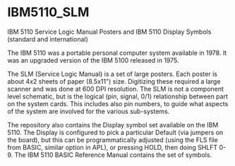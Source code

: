 # IBM5110_SLM
IBM 5110 Service Logic Manual Posters
and
IBM 5110 Display Symbols (standard and international)

The IBM 5110 was a portable personal computer system available in 1978.
It was an upgraded version of the IBM 5100 released in 1975.

The SLM (Service Logic Manual) is a set of large posters.  Each poster is
about 4x2 sheets of paper (8.5x11") size.  Digitizing these required a large
scanner and was done at 600 DPI resolution.   The SLM is not a component
level schematic, but is the logical (pin, signal, 0/1) relationship between
part on the system cards.   This includes also pin numbers, to guide
what aspects of the system are involved for the various sub-systems.


The repository also contains the Display symbol set available
on the IBM 5110.  The Display is configured to pick a particular
Default (via jumpers on the board), but this can be programmatically
adjusted (using the FLS file from BASIC, similar option in APL), or
pressing HOLD, then doing SHLFT 0-9.  The IBM 5110 BASIC Reference Manual
contains the set of symbols.


